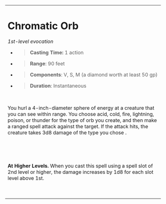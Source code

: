 
<table><tbody><tr class="odd"><td><h1 id="chromatic-orb"><strong>Chromatic Orb</strong></h1><p><em>1st-level evocation</em></p><ul><li><blockquote><p><strong>Casting Time:</strong> 1 action</p></blockquote></li><li><blockquote><p><strong>Range</strong>: 90 feet</p></blockquote></li><li><blockquote><p><strong>Components</strong>: V, S, M (a diamond worth at least 50 gp)</p></blockquote></li><li><blockquote><p><strong>Duration</strong>: Instantaneous</p></blockquote></li></ul><p> </p><p>You hurl a 4-inch-diameter sphere of energy at a creature that you can see within range. You choose acid, cold, fire, lightning, poison, or thunder for the type of orb you create, and then make a ranged spell attack against the target. If the attack hits, the creature takes 3d8 damage of the type you chose .</p><p> </p><p> </p><p><strong>At Higher Levels.</strong> When you cast this spell using a spell slot of 2nd level or higher, the damage increases by 1d8 for each slot level above 1st.</p><p> </p></td></tr></tbody></table>